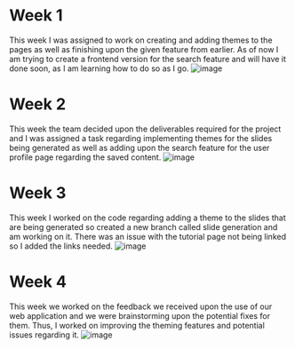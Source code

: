 # Week 1
This week I was assigned to work on creating and adding themes to the pages as well as finishing upon the given feature from earlier. As of now I am trying to create a frontend version for the search feature and will have it done soon, as I am learning how to do so as I go.
![image](https://github.com/COSC-499-W2023/year-long-project-team-11/assets/95616247/7665018c-4063-47b5-9e8f-4f82af1e84a6)


# Week 2
This week the team decided upon the deliverables required for the project and I was assigned a task regarding implementing themes for the slides being generated as well as adding upon the search feature for the user profile page regarding the saved content.
![image](https://github.com/COSC-499-W2023/year-long-project-team-11/assets/95616247/13c37cc6-f4d6-46c0-a86d-090c7ab986cc)


# Week 3
This week I worked on the code regarding adding a theme to the slides that are being generated so created a new branch called slide generation and am working on it.
There was an issue with the tutorial page not being linked so I added the links needed.
![image](https://github.com/COSC-499-W2023/year-long-project-team-11/assets/95616247/caec6ad3-775a-4a25-ae81-d045fa3a691c)

# Week 4
This week we worked on the feedback we received upon the use of our web application and we were brainstorming upon the potential fixes for them.
Thus, I worked on improving the theming features and potential issues regarding it.
![image](https://github.com/COSC-499-W2023/year-long-project-team-11/assets/95616247/c4732616-d0b2-4ea0-b309-99f457ffd0ac)
